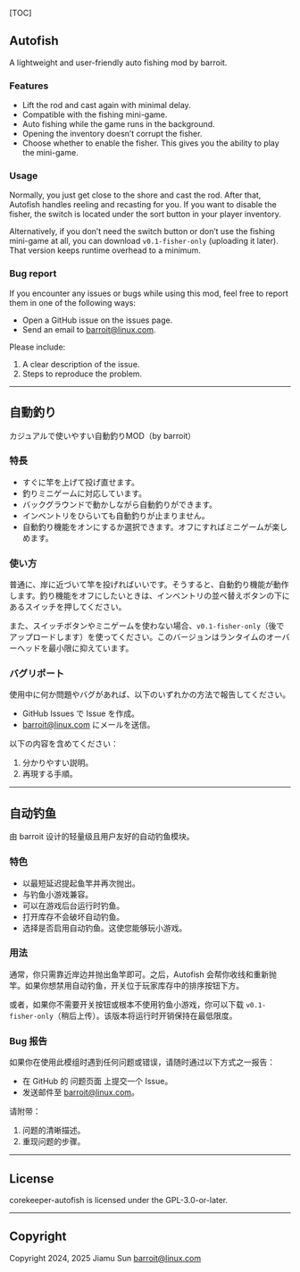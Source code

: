 [TOC]

## Autofish

A lightweight and user-friendly auto fishing mod by barroit.

### Features

- Lift the rod and cast again with minimal delay.
- Compatible with the fishing mini-game.
- Auto fishing while the game runs in the background.
- Opening the inventory doesn&rsquo;t corrupt the fisher.
- Choose whether to enable the fisher. This gives you the ability to play the mini-game.

### Usage

Normally, you just get close to the shore and cast the rod. After that, Autofish handles reeling and recasting for you. If you want to disable the fisher, the switch is located under the sort button in your player inventory.

Alternatively, if you don’t need the switch button or don’t use the fishing mini-game at all, you can download <code>v0.1-fisher-only</code> (uploading it later). That version keeps runtime overhead to a minimum.

### Bug report

If you encounter any issues or bugs while using this mod, feel free to report them in one of the following ways:

- Open a GitHub issue on the <a herf="https://github.com/barroit/corekeeper-autofish/issues" target="_blank" rel="noopener noreferrer">issues page</a>.
- Send an email to <a href="mailto:Jiamu%20Sun%20%3Cbarroit@linux.com%3E?subject=%5Bbug-ck-autofish%5D%20Title%20goes%20here&amp;body=Describe%20the%20issue%20here." target="_blank" rel="noopener noreferrer">barroit@linux.com</a>.

Please include:

1. A clear description of the issue.
2. Steps to reproduce the problem.

------

## 自動釣り

カジュアルで使いやすい自動釣りMOD（by barroit）

### 特長

- すぐに竿を上げて投げ直せます。
- 釣りミニゲームに対応しています。
- バックグラウンドで動かしながら自動釣りができます。
- インベントリをひらいても自動釣りが止まりません。
- 自動釣り機能をオンにするか選択できます。オフにすればミニゲームが楽しめます。

### 使い方

普通に、岸に近づいて竿を投げればいいです。そうすると、自動釣り機能が動作します。釣り機能をオフにしたいときは、インベントリの並べ替えボタンの下にあるスイッチを押してください。

また、スイッチボタンやミニゲームを使わない場合、<code>v0.1-fisher-only</code>（後でアップロードします）を使ってください。このバージョンはランタイムのオーバーヘッドを最小限に抑えています。

### バグリポート

使用中に何か問題やバグがあれば、以下のいずれかの方法で報告してください。

- <a herf="https://github.com/barroit/corekeeper-autofish/issues" target="_blank" rel="noopener noreferrer">GitHub Issues</a> で Issue を作成。
- <a href="mailto:Jiamu%20Sun%20%3Cbarroit@linux.com%3E?subject=%5Bbug-ck-autofish%5D%20Title%20goes%20here&amp;body=Describe%20the%20issue%20here." target="_blank" rel="noopener noreferrer">barroit@linux.com</a> にメールを送信。

以下の内容を含めてください：

1. 分かりやすい説明。
2. 再現する手順。

------

## 自动钓鱼

由 barroit 设计的轻量级且用户友好的自动钓鱼模块。

### 特色

- 以最短延迟提起鱼竿并再次抛出。
- 与钓鱼小游戏兼容。
- 可以在游戏后台运行时钓鱼。
- 打开库存不会破坏自动钓鱼。
- 选择是否启用自动钓鱼。这使您能够玩小游戏。

### 用法

通常，你只需靠近岸边并抛出鱼竿即可。之后，Autofish 会帮你收线和重新抛竿。如果你想禁用自动钓鱼，开关位于玩家库存中的排序按钮下方。

或者，如果你不需要开关按钮或根本不使用钓鱼小游戏，你可以下载 <code>v0.1-fisher-only</code>（稍后上传）。该版本将运行时开销保持在最低限度。

### Bug 报告

如果你在使用此模组时遇到任何问题或错误，请随时通过以下方式之一报告：

- 在 GitHub 的 <a herf="https://github.com/barroit/corekeeper-autofish/issues" target="_blank" rel="noopener noreferrer">问题页面</a> 上提交一个 Issue。
- 发送邮件至 <a href="mailto:Jiamu%20Sun%20%3Cbarroit@linux.com%3E?subject=%5Bbug-ck-autofish%5D%20Title%20goes%20here&amp;body=Describe%20the%20issue%20here." target="_blank" rel="noopener noreferrer">barroit@linux.com</a>。

请附带：

1. 问题的清晰描述。
2. 重现问题的步骤。

------

## License

corekeeper-autofish is licensed under the GPL-3.0-or-later.

------

## Copyright

Copyright 2024, 2025 Jiamu Sun <barroit@linux.com>
